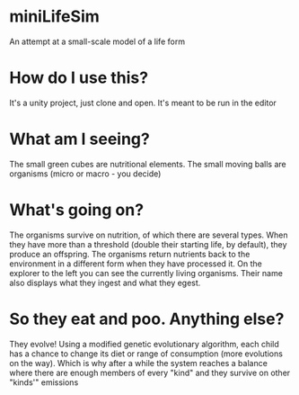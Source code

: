 # miniLifeSim
An attempt at a small-scale model of a life form

# How do I use this?
It's a unity project, just clone and open. It's meant to be run in the editor

# What am I seeing?
The small green cubes are nutritional elements. The small moving balls are organisms (micro or macro - you decide)

# What's going on?
The organisms survive on nutrition, of which there are several types. When they have more than a threshold (double their starting life, by default), they produce an offspring. The organisms return nutrients back to the environment in a different form when they have processed it. On the explorer to the left you can see the currently living organisms. Their name also displays what they ingest and what they egest.

# So they eat and poo. Anything else?
They evolve! Using a modified genetic evolutionary algorithm, each child has a chance to change its diet or range of consumption (more evolutions on the way). Which is why after a while the system reaches a balance where there are enough members of every "kind" and they survive on other "kinds'" emissions
